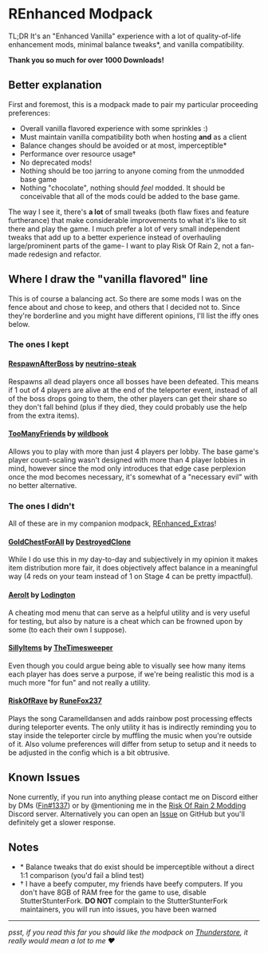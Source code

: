# REnhanced Modpack

TL;DR It's an "Enhanced Vanilla" experience with a lot of quality-of-life enhancement mods, minimal balance tweaks\*, and vanilla compatibility.

**Thank you so much for over 1000 Downloads!**

## Better explanation

First and foremost, this is a modpack made to pair my particular proceeding preferences:

- Overall vanilla flavored experience with some sprinkles :)
- Must maintain vanilla compatibility both when hosting **and** as a client
- Balance changes should be avoided or at most, imperceptible\*
- Performance over resource usage†
- No deprecated mods!
- Nothing should be too jarring to anyone coming from the unmodded base game
- Nothing "chocolate", nothing should *feel* modded. It should be conceivable that all of the mods could be added to the base game.

The way I see it, there's **a lot** of small tweaks (both flaw fixes and feature furtherance) that make considerable improvements to what it's like to sit there and play the game. I much prefer a lot of very small independent tweaks that add up to a better experience instead of overhauling large/prominent parts of the game- I want to play Risk Of Rain 2, not a fan-made redesign and refactor.

## Where I draw the "vanilla flavored" line

This is of course a balancing act. So there are some mods I was on the fence about and chose to keep, and others that I decided not to. Since they're borderline and you might have different opinions, I'll list the iffy ones below.

### The ones I kept

#### [RespawnAfterBoss](https://thunderstore.io/package/neutrino-steak/RespawnAfterBoss/) by [neutrino-steak](https://thunderstore.io/package/neutrino-steak/)

Respawns all dead players once all bosses have been defeated. This means if 1 out of 4 players are alive at the end of the teleporter event, instead of all of the boss drops going to them, the other players can get their share so they don't fall behind (plus if they died, they could probably use the help from the extra items).

#### [TooManyFriends](https://thunderstore.io/package/wildbook/TooManyFriends/) by [wildbook](https://thunderstore.io/package/wildbook/)

Allows you to play with more than just 4 players per lobby. The base game's player count-scaling wasn't designed with more than 4 player lobbies in mind, however since the mod only introduces that edge case perplexion once the mod becomes necessary, it's somewhat of a "necessary evil" with no better alternative.

### The ones I didn't

All of these are in my companion modpack, [REnhanced_Extras](https://thunderstore.io/package/fin/REnhanced_Extras)!

#### [GoldChestForAll](https://thunderstore.io/package/DestroyedClone/GoldChestForAll/) by [DestroyedClone](https://thunderstore.io/package/DestroyedClone/)

While I do use this in my day-to-day and subjectively in my opinion it makes item distribution more fair, it does objectively affect balance in a meaningful way (4 reds on your team instead of 1 on Stage 4 can be pretty impactful).

#### [Aerolt](https://thunderstore.io/package/Lodington/Aerolt/) by [Lodington](https://thunderstore.io/package/Lodington/)

A cheating mod menu that can serve as a helpful utility and is very useful for testing, but also by nature is a cheat which can be frowned upon by some (to each their own I suppose).

#### [SillyItems](https://thunderstore.io/package/TheTimesweeper/SillyItems/) by [TheTimesweeper](https://thunderstore.io/package/TheTimesweeper/)

Even though you could argue being able to visually see how many items each player has does serve a purpose, if we're being realistic this mod is a much more "for fun" and not really a utility.

#### [RiskOfRave](https://thunderstore.io/package/RuneFox237/RiskOfRave/) by [RuneFox237](https://thunderstore.io/package/RuneFox237/)

Plays the song Caramelldansen and adds rainbow post processing effects during teleporter events. The only utility it has is indirectly reminding you to stay inside the teleporter circle by muffling the music when you're outside of it. Also volume preferences will differ from setup to setup and it needs to be adjusted in the config which is a bit obtrusive.

## Known Issues

None currently, if you run into anything please contact me on Discord either by DMs ([Fin#1337](https://discord.com/users/386945522608373785)) or by @mentioning me in the [Risk Of Rain 2 Modding](https://discord.com/invite/5MbXZvd) Discord server.
Alternatively you can open an [Issue](https://github.com/fins-mods/REnhanced/issues/new) on GitHub but you'll definitely get a slower response.

## Notes

- \* Balance tweaks that do exist should be imperceptible without a direct 1:1 comparison (you'd fail a blind test)
- † I have a beefy computer, my friends have beefy computers. If you don't have 8GB of RAM free for the game to use, disable StutterStunterFork. **DO NOT** complain to the StutterStunterFork maintainers, you will run into issues, you have been warned

---

*psst, if you read this far you should like the modpack on [Thunderstore](https://thunderstore.io/package/fin/REnhanced/#), it really would mean a lot to me ♥*
